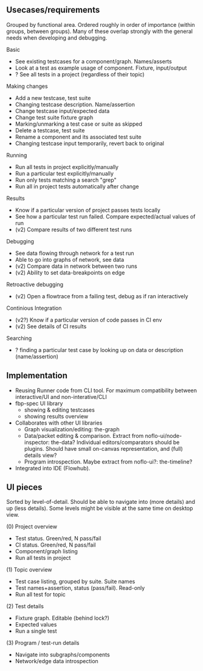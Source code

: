 
Usecases/requirements
---------
Grouped by functional area. Ordered roughly in order of importance (within groups, between groups).
Many of these overlap strongly with the general needs when developing and debugging.

Basic

- See existing testcases for a component/graph. Names/asserts
- Look at a test as example usage of component. Fixture, input/output
- ? See all tests in a project (regardless of their topic)

Making changes

- Add a new testcase, test suite
- Changing testcase description. Name/assertion
- Change testcase input/expected data
- Change test suite fixture graph
- Marking/unmarking a test case or suite as skipped
- Delete a testcase, test suite
- Rename a component and its associated test suite
- Changing testcase input temporarily, revert back to original

Running

- Run all tests in project explicitly/manually
- Run a particular test explicitly/manually
- Run only tests matching a search "grep"
- Run all in project tests automatically after change

Results

- Know if a particular version of project passes tests locally
- See how a particular test run failed. Compare expected/actual values of run
- (v2) Compare results of two different test runs

Debugging

- See data flowing through network for a test run
- Able to go into graphs of network, see data
- (v2) Compare data in network between two runs
- (v2) Ability to set data-breakpoints on edge

Retroactive debugging

- (v2) Open a flowtrace from a failing test, debug as if ran interactively

Continious Integration

- (v2?) Know if a particular version of code passes in CI env
- (v2) See details of CI results

Searching

- ? finding a particular test case by looking up on data or description (name/assertion)

Implementation
--------------

- Reusing Runner code from CLI tool.
For maximum compatibility between interactive/UI and non-interative/CLI
- fbp-spec UI library
    - showing & editing testcases
    - showing results overview
- Collaborates with other UI libraries
    - Graph visualization/editing: the-graph
    - Data/packet editing & comparison. Extract from noflo-ui/node-inspector: the-data?
    Individual editors/comparators should be plugins.
    Should have small on-canvas representation, and (full) details view?
    - Program introspection. Maybe extract from noflo-ui?: the-timeline?
- Integrated into IDE (Flowhub).


UI pieces
---------
Sorted by level-of-detail.
Should be able to navigate into (more details) and up (less details).
Some levels might be visible at the same time on desktop view.

(0) Project overview

- Test status. Green/red, N pass/fail
- CI status. Green/red, N pass/fail
- Component/graph listing
- Run all tests in project

(1) Topic overview

- Test case listing, grouped by suite. Suite names
- Test names+assertion, status (pass/fail). Read-only
- Run all test for topic

(2) Test details

- Fixture graph. Editable (behind lock?)
- Expected values
- Run a single test

(3) Program / test-run details

- Navigate into subgraphs/components
- Network/edge data introspection

